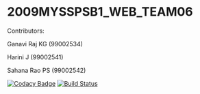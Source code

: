 # 2009MYSSPSB1_WEB_TEAM06

Contributors:

Ganavi Raj KG (99002534)

Harini J (99002541)

Sahana Rao PS (99002542)


[![Codacy Badge](https://api.codacy.com/project/badge/Grade/7ed416efc1b84210a375773f9c14aaf6)](https://app.codacy.com/gh/99002541/2009MYSSPSB1_WEB_TEAM06?utm_source=github.com&utm_medium=referral&utm_content=99002541/2009MYSSPSB1_WEB_TEAM06&utm_campaign=Badge_Grade)
[![Build Status](https://dev.azure.com/harinijayashekar0610/web_tourism/_apis/build/status/99002541.2009MYSSPSB1_WEB_TEAM06?branchName=master)](https://dev.azure.com/harinijayashekar0610/web_tourism/_build/latest?definitionId=1&branchName=master)
